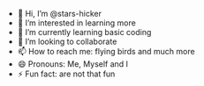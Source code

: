 - 👋 Hi, I’m @stars-hicker
- 👀 I’m interested in learning more
- 🌱 I’m currently learning basic coding
- 💞️ I’m looking to collaborate
- 📫 How to reach me: flying birds and much more
- 😄 Pronouns: Me, Myself and I
- ⚡ Fun fact: are not that fun

<!---
stars-hicker/stars-hicker is a ✨ special ✨ repository because its `README.md` (this file) appears on your GitHub profile.
You can click the Preview link to take a look at your changes.
--->
